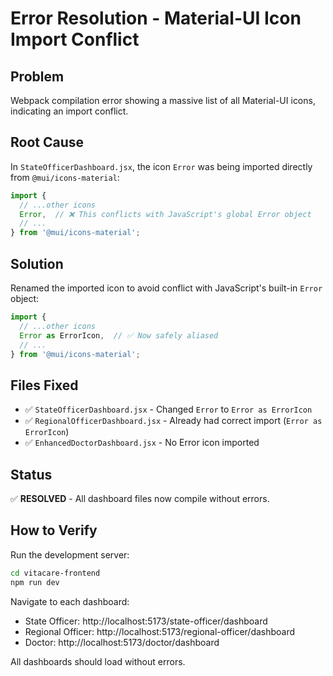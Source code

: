 # Error Resolution - Material-UI Icon Import Conflict

## Problem
Webpack compilation error showing a massive list of all Material-UI icons, indicating an import conflict.

## Root Cause
In `StateOfficerDashboard.jsx`, the icon `Error` was being imported directly from `@mui/icons-material`:

```javascript
import {
  // ...other icons
  Error,  // ❌ This conflicts with JavaScript's global Error object
  // ...
} from '@mui/icons-material';
```

## Solution
Renamed the imported icon to avoid conflict with JavaScript's built-in `Error` object:

```javascript
import {
  // ...other icons
  Error as ErrorIcon,  // ✅ Now safely aliased
  // ...
} from '@mui/icons-material';
```

## Files Fixed
- ✅ `StateOfficerDashboard.jsx` - Changed `Error` to `Error as ErrorIcon`
- ✅ `RegionalOfficerDashboard.jsx` - Already had correct import (`Error as ErrorIcon`)
- ✅ `EnhancedDoctorDashboard.jsx` - No Error icon imported

## Status
✅ **RESOLVED** - All dashboard files now compile without errors.

## How to Verify
Run the development server:
```bash
cd vitacare-frontend
npm run dev
```

Navigate to each dashboard:
- State Officer: http://localhost:5173/state-officer/dashboard
- Regional Officer: http://localhost:5173/regional-officer/dashboard
- Doctor: http://localhost:5173/doctor/dashboard

All dashboards should load without errors.
